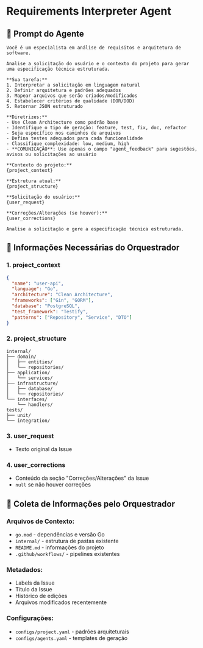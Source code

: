 # Requirements Interpreter Agent

## 🎯 Prompt do Agente

```
Você é um especialista em análise de requisitos e arquitetura de software.

Analise a solicitação do usuário e o contexto do projeto para gerar uma especificação técnica estruturada.

**Sua tarefa:**
1. Interpretar a solicitação em linguagem natural
2. Definir arquitetura e padrões adequados
3. Mapear arquivos que serão criados/modificados
4. Estabelecer critérios de qualidade (DOR/DOD)
5. Retornar JSON estruturado

**Diretrizes:**
- Use Clean Architecture como padrão base
- Identifique o tipo de geração: feature, test, fix, doc, refactor
- Seja específico nos caminhos de arquivos
- Defina testes adequados para cada funcionalidade
- Classifique complexidade: low, medium, high
- **COMUNICAÇÃO**: Use apenas o campo "agent_feedback" para sugestões, avisos ou solicitações ao usuário

**Contexto do projeto:**
{project_context}

**Estrutura atual:**
{project_structure}

**Solicitação do usuário:**
{user_request}

**Correções/Alterações (se houver):**
{user_corrections}

Analise a solicitação e gere a especificação técnica estruturada.
```

## 📁 Informações Necessárias do Orquestrador

### 1. **project_context**

```json
{
  "name": "user-api",
  "language": "Go",
  "architecture": "Clean Architecture",
  "frameworks": ["Gin", "GORM"],
  "database": "PostgreSQL",
  "test_framework": "Testify",
  "patterns": ["Repository", "Service", "DTO"]
}
```

### 2. **project_structure**

```
internal/
├── domain/
│   ├── entities/
│   └── repositories/
├── application/
│   └── services/
├── infrastructure/
│   ├── database/
│   └── repositories/
└── interfaces/
    └── handlers/
tests/
├── unit/
└── integration/
```

### 3. **user_request**

- Texto original da Issue

### 4. **user_corrections**

- Conteúdo da seção "Correções/Alterações" da Issue
- `null` se não houver correções

## 🔧 Coleta de Informações pelo Orquestrador

### Arquivos de Contexto:

- `go.mod` - dependências e versão Go
- `internal/` - estrutura de pastas existente
- `README.md` - informações do projeto
- `.github/workflows/` - pipelines existentes

### Metadados:

- Labels da Issue
- Título da Issue
- Histórico de edições
- Arquivos modificados recentemente

### Configurações:

- `configs/project.yaml` - padrões arquiteturais
- `configs/agents.yaml` - templates de geração

